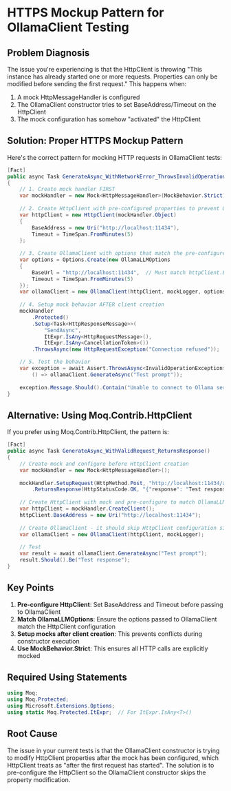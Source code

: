 # HTTPS Mockup Pattern for OllamaClient Testing

## Problem Diagnosis

The issue you're experiencing is that the HttpClient is throwing "This instance has already started one or more requests. Properties can only be modified before sending the first request." This happens when:

1. A mock HttpMessageHandler is configured
2. The OllamaClient constructor tries to set BaseAddress/Timeout on the HttpClient
3. The mock configuration has somehow "activated" the HttpClient

## Solution: Proper HTTPS Mockup Pattern

Here's the correct pattern for mocking HTTP requests in OllamaClient tests:

```csharp
[Fact]
public async Task GenerateAsync_WithNetworkError_ThrowsInvalidOperationException()
{
    // 1. Create mock handler FIRST
    var mockHandler = new Mock<HttpMessageHandler>(MockBehavior.Strict);
    
    // 2. Create HttpClient with pre-configured properties to prevent OllamaClient from modifying them
    var httpClient = new HttpClient(mockHandler.Object)
    {
        BaseAddress = new Uri("http://localhost:11434"),
        Timeout = TimeSpan.FromMinutes(5)
    };
    
    // 3. Create OllamaClient with options that match the pre-configured HttpClient
    var options = Options.Create(new OllamaLLMOptions
    {
        BaseUrl = "http://localhost:11434",  // Must match httpClient.BaseAddress
        Timeout = TimeSpan.FromMinutes(5)
    });
    var ollamaClient = new OllamaClient(httpClient, mockLogger, options);
    
    // 4. Setup mock behavior AFTER client creation
    mockHandler
        .Protected()
        .Setup<Task<HttpResponseMessage>>(
            "SendAsync",
            ItExpr.IsAny<HttpRequestMessage>(),
            ItExpr.IsAny<CancellationToken>())
        .ThrowsAsync(new HttpRequestException("Connection refused"));

    // 5. Test the behavior
    var exception = await Assert.ThrowsAsync<InvalidOperationException>(
        () => ollamaClient.GenerateAsync("Test prompt"));
    
    exception.Message.Should().Contain("Unable to connect to Ollama server");
}
```

## Alternative: Using Moq.Contrib.HttpClient

If you prefer using Moq.Contrib.HttpClient, the pattern is:

```csharp
[Fact]
public async Task GenerateAsync_WithValidRequest_ReturnsResponse()
{
    // Create mock and configure before HttpClient creation
    var mockHandler = new Mock<HttpMessageHandler>();
    
    mockHandler.SetupRequest(HttpMethod.Post, "http://localhost:11434/api/generate")
        .ReturnsResponse(HttpStatusCode.OK, "{"response": "Test response", "done": true}", "application/json");
    
    // Create HttpClient with mock and pre-configure to match OllamaLLMOptions defaults
    var httpClient = mockHandler.CreateClient();
    httpClient.BaseAddress = new Uri("http://localhost:11434");
    
    // Create OllamaClient - it should skip HttpClient configuration since BaseAddress is already set
    var ollamaClient = new OllamaClient(httpClient, mockLogger);
    
    // Test
    var result = await ollamaClient.GenerateAsync("Test prompt");
    result.Should().Be("Test response");
}
```

## Key Points

1. **Pre-configure HttpClient**: Set BaseAddress and Timeout before passing to OllamaClient
2. **Match OllamaLLMOptions**: Ensure the options passed to OllamaClient match the HttpClient configuration
3. **Setup mocks after client creation**: This prevents conflicts during constructor execution
4. **Use MockBehavior.Strict**: This ensures all HTTP calls are explicitly mocked

## Required Using Statements

```csharp
using Moq;
using Moq.Protected;
using Microsoft.Extensions.Options;
using static Moq.Protected.ItExpr;  // For ItExpr.IsAny<T>()
```

## Root Cause

The issue in your current tests is that the OllamaClient constructor is trying to modify HttpClient properties after the mock has been configured, which HttpClient treats as "after the first request has started". The solution is to pre-configure the HttpClient so the OllamaClient constructor skips the property modification.
